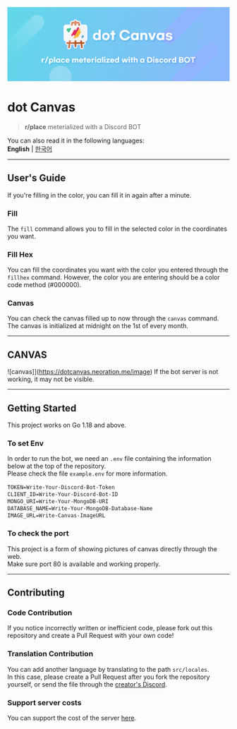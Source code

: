 ![Thumbnail](./images/dotcanvas_en.png)  
# dot Canvas
> **r/place** meterialized with a Discord BOT

You can also read it in the following languages:  
**English** | [한국어](./docs/korean.md)  
* * *
## User's Guide
If you're filling in the color, you can fill it in again after a minute.

### Fill
The `fill` command allows you to fill in the selected color in the coordinates you want.
### Fill Hex
You can fill the coordinates you want with the color you entered through the `fillhex` command. 
However, the color you are entering should be a color code method (#000000).
### Canvas
You can check the canvas filled up to now through the `canvas` command. 
The canvas is initialized at midnight on the 1st of every month.
* * *
## CANVAS
![canvas]](https://dotcanvas.neoration.me/image)
If the bot server is not working, it may not be visible.  
* * *
## Getting Started
This project works on Go 1.18 and above.  

### To set Env
In order to run the bot, we need an `.env` file containing the information below at the top of the repository.  
Please check the file `example.env` for more information.
```
TOKEN=Write-Your-Discord-Bot-Token
CLIENT_ID=Write-Your-Discord-Bot-ID
MONGO_URI=Write-Your-MongoDB-URI
DATABASE_NAME=Write-Your-MongoDB-Database-Name
IMAGE_URL=Write-Canvas-ImageURL
```  

### To check the port
This project is a form of showing pictures of canvas directly through the web.  
Make sure port 80 is available and working properly.  
* * *
## Contributing
### Code Contribution
If you notice incorrectly written or inefficient code, please fork out this repository and create a Pull Request with your own code!  

### Translation Contribution
You can add another language by translating to the path `src/locales`.  
In this case, please create a Pull Request after you fork the repository yourself, or send the file through the [creator's Discord](https://discord.com/users/726534821572116512).

### Support server costs
You can support the cost of the server [here](https://toss.me/neorate).  